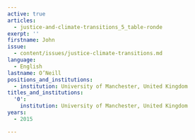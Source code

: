 ```yaml
---
active: true
articles:
  - justice-and-climate-transitions_5_table-ronde
exerpt: ''
firstname: John
issue:
  - content/issues/justice-climate-transitions.md
language:
  - English
lastname: O’Neill
positions_and_institutions:
  - institution: University of Manchester, United Kingdom
titles_and_institutions:
  '0':
    institution: University of Manchester, United Kingdom
years:
  - 2015

---
```

